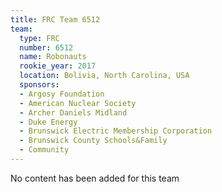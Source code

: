 ```yaml
---
title: FRC Team 6512
team:
  type: FRC
  number: 6512
  name: Robonauts
  rookie_year: 2017
  location: Bolivia, North Carolina, USA
  sponsors:
  - Argosy Foundation
  - American Nuclear Society
  - Archer Daniels Midland
  - Duke Energy
  - Brunswick Electric Membership Corporation
  - Brunswick County Schools&Family
  - Community
---
```


No content has been added for this team